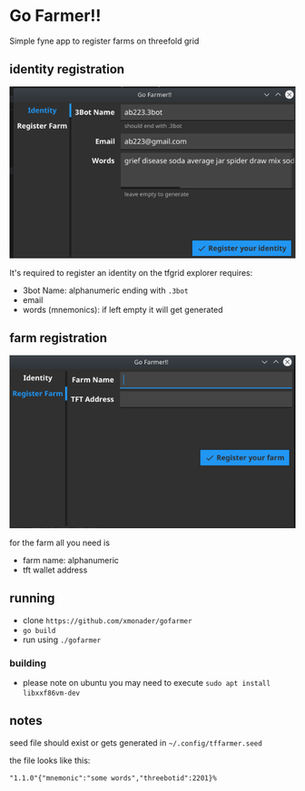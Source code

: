 # Go Farmer!!


Simple fyne app to register farms on threefold grid


## identity registration

![identity register](./img/registeridentity.png)

It's required to register an identity on the tfgrid explorer
requires:
- 3bot Name: alphanumeric ending with `.3bot`
- email
- words (mnemonics): if left empty it will get generated

## farm registration
![farm register](./img/registerfarm.png)

for the farm all you need is 
- farm name: alphanumeric
- tft wallet address
## running

- clone `https://github.com/xmonader/gofarmer`
- `go build`
- run using `./gofarmer`

### building 
- please note on ubuntu you may need to execute `sudo apt install libxxf86vm-dev`

## notes

seed file should exist or gets generated in `~/.config/tffarmer.seed`

the file looks like this:
```
"1.1.0"{"mnemonic":"some words","threebotid":2201}%   
```


